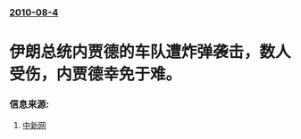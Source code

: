 ### [2010-08-4](/news/2010/08/4/index.md)

##### 
#  伊朗总统内贾德的车队遭炸弹袭击，数人受伤，内贾德幸免于难。




### 信息来源:

1. [中新网](https://web.archive.org/web/20190117230342/http://news.163.com/10/0804/17/6D8R2AUI000146BD.html)
